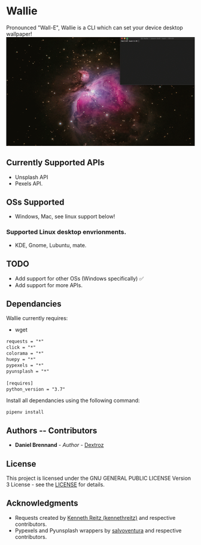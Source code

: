 # Wallie
Pronounced "Wall-E", Wallie is a CLI which can set your device desktop wallpaper!
![Wallie Demo](Wallie_Demo.gif)

## Currently Supported APIs
* Unsplash API
* Pexels API.

## OSs Supported
* Windows, Mac, see linux support below!

### Supported Linux desktop envrionments.
* KDE, Gnome, Lubuntu, mate.

## TODO
* Add support for other OSs (Windows specifically) ✅
* Add support for more APIs.

## Dependancies
Wallie currently requires:
* wget
```
requests = "*"
click = "*"
colorama = "*"
huepy = "*"
pypexels = "*"
pyunsplash = "*"

[requires]
python_version = "3.7"
```

Install all dependancies using the following command:
```
pipenv install
```

## Authors -- Contributors

* **Daniel Brennand** - *Author* - [Dextroz](https://github.com/Dextroz)

## License

This project is licensed under the GNU GENERAL PUBLIC LICENSE Version 3 License - see the [LICENSE](LICENSE) for details.

## Acknowledgments

* Requests created by [Kenneth Reitz (kennethreitz)](https://github.com/kennethreitz) and respective contributors.
* Pypexels and Pyunsplash wrappers by [salvoventura](https://github.com/salvoventura) and respective contributors.

